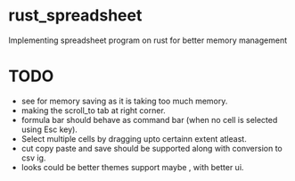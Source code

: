 # rust_spreadsheet
Implementing spreadsheet program on rust for better memory management

# **TODO** #
- see for memory saving as it is taking too much memory.
- making the scroll_to tab at right corner.
- formula bar should behave as command bar (when no cell is selected using Esc key).
- Select multiple cells by dragging upto certainn extent atleast.
- cut copy paste and save should be supported along with conversion to csv ig.
- looks could be better themes support maybe , with better ui.
